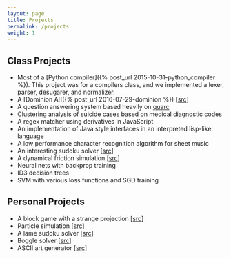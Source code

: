 ```yaml
---
layout: page
title: Projects
permalink: /projects
weight: 1
---
```


Class Projects
--------------

- Most of a [Python compiler]({% post_url 2015-10-31-python_compiler %}). This project was for a compilers class, and we implemented a lexer, parser, desugarer, and normalizer.
- A [Dominion AI]({% post_url 2016-07-29-dominion %}) [[src](https://github.com/tyehle/dominion)]
- A question answering system based heavily on [quarc](https://www.cs.utah.edu/~riloff/pdfs/quarc.pdf)
- Clustering analysis of suicide cases based on medical diagnostic codes
- A regex matcher using derivatives in JavaScript
- An implementation of Java style interfaces in an interpreted lisp-like language
- A low performance character recognition algorithm for sheet music
- An interesting sudoku solver [[src](https://github.com/tyehle/sudoku)]
- A dynamical friction simulation [[src](https://github.com/tyehle/dynamical-friction)]
- Neural nets with backprop training
- ID3 decision trees
- SVM with various loss functions and SGD training

Personal Projects
-----------------

- A block game with a strange projection [[src](https://bitbucket.org/tobinyehle/fieldgame)]
- Particle simulation [[src](https://bitbucket.org/tobinyehle/particles)]
- A lame sudoku solver [[src](https://bitbucket.org/tobinyehle/sudoku-solver)]
- Boggle solver [[src](https://bitbucket.org/tobinyehle/bogglesolver)]
- ASCII art generator [[src](https://bitbucket.org/tobinyehle/ascii-converter)]
